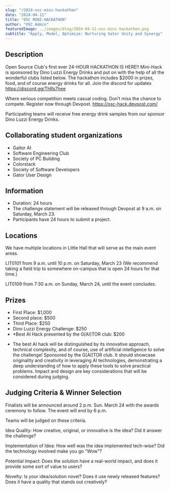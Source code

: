 ```yaml
---
slug: "/2024-osc-mini-hackathon"
date: "2024-04-11"
title: "OSC MINI-HACKATHON"
author: "OSC Admin"
featuredImage: ../images/blog/2024-04-11-osc-mini-hackathon.png
subtitle: "Apply, Model, Optimize: Nurturing Gator Unity and Synergy"
---
```

## Description
Open Source Club's first ever 24-HOUR HACKATHON IS HERE!!  Mini-Hack is sponsored by Dino Luzzi Energy Drinks and put on with the help of all the wonderful clubs listed below. The hackathon includes $2000 in prizes, food, and of course energy drinks for all. Join the discord for updates https://discord.gg/ThRs7hee

Where serious competition meets casual coding. Don’t miss the chance to compete. Register now through Devpost.
https://osc-hack.devpost.com/

Participating teams will receive free energy drink samples from our sponsor Dino Luzzi Energy Drinks.

## Collaborating student organizations
- Gaitor AI
- Software Engineering Club
- Society of PC Building
- Colorstack
- Society of Software Developers
- Gator User Design

## Information
- Duration: 24 hours
- The challenge statement will be released through Devpost at 9 a.m. on Saturday, March 23.
- Participants have 24 hours to submit a project.

## Locations
We have multiple locations in Little Hall that will serve as the main event areas.

LIT0101 from 9 a.m. until 10 p.m. on Saturday, March 23 (We recommend taking a field trip to somewhere on-campus that is open 24 hours for that time.)

LIT0109 from 7:30 a.m. on Sunday, March 24, until the event concludes.

## Prizes
- First Place: $1,000
- Second place: $500
- Third Place: $250
- Dino Luzzi Energy Challenge: $250
- *Best AI Hack presented by the G[AI]TOR club: $200

* The best AI hack will be distinguished by its innovative approach, technical complexity, and of course, use of artificial intelligence to solve the challenge! Sponsored by the G[AI]TOR club. It should showcase originality and creativity in leveraging AI technologies, demonstrating a deep understanding of how to apply these tools to solve practical problems. Impact and design are key considerations that will be considered during judging.

## Judging Criteria & Winner Selection
Finalists will be announced around 2 p.m. Sun. March 24 with the awards ceremony to follow. The event will end by 6 p.m.

Teams will be judged on these criteria.

Idea Quality: How creative, original, or innovative is the idea? Did it answer the challenge?

Implementation of Idea: How well was the idea implemented tech-wise? Did the technology involved make you go "Wow"?

Potential Impact: Does the solution have a real-world impact, and does it provide some sort of value to users?

Novelty: Is your idea/solution novel? Does it use newly released features? Does it have a quality that stands out creatively?
